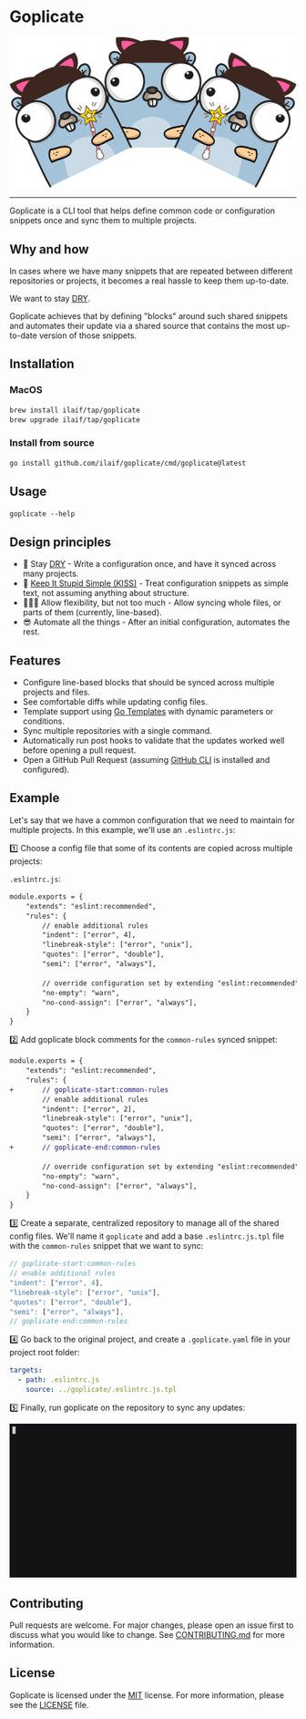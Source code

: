 # Goplicate

<img src="https://github.com/ilaif/goplicate/raw/main/assets/logo.png" width="700">

---

Goplicate is a CLI tool that helps define common code or configuration snippets once and sync them to multiple projects.

## Why and how

In cases where we have many snippets that are repeated between different repositories or projects, it becomes a real hassle to keep them up-to-date.

We want to stay [DRY](https://en.wikipedia.org/wiki/Don%27t_repeat_yourself).

Goplicate achieves that by defining "blocks" around such shared snippets and automates their update via a shared source that contains the most up-to-date version of those snippets.

## Installation

### MacOS

```sh
brew install ilaif/tap/goplicate
brew upgrade ilaif/tap/goplicate
```

### Install from source

```sh
go install github.com/ilaif/goplicate/cmd/goplicate@latest
```

## Usage

`goplicate --help`

## Design principles

* 🌵 Stay [DRY](https://en.wikipedia.org/wiki/Don%27t_repeat_yourself) - Write a configuration once, and have it synced across many projects.
* 🤤 [Keep It Stupid Simple (KISS)](https://en.wikipedia.org/wiki/KISS_principle) - Treat configuration snippets as simple text, not assuming anything about structure.
* 🙆🏻‍♀️ Allow flexibility, but not too much - Allow syncing whole files, or parts of them (currently, line-based).
* 😎 Automate all the things - After an initial configuration, automates the rest.

## Features

* Configure line-based blocks that should be synced across multiple projects and files.
* See comfortable diffs while updating config files.
* Template support using [Go Templates](https://pkg.go.dev/text/template) with dynamic parameters or conditions.
* Sync multiple repositories with a single command.
* Automatically run post hooks to validate that the updates worked well before opening a pull request.
* Open a GitHub Pull Request (assuming [GitHub CLI](https://cli.github.com/) is installed and configured).

## Example

Let's say that we have a common configuration that we need to maintain for multiple projects. In this example, we'll use an `.eslintrc.js`:

1️⃣ Choose a config file that some of its contents are copied across multiple projects:

`.eslintrc.js`:

```txt
module.exports = {
    "extends": "eslint:recommended",
    "rules": {
        // enable additional rules
        "indent": ["error", 4],
        "linebreak-style": ["error", "unix"],
        "quotes": ["error", "double"],
        "semi": ["error", "always"],

        // override configuration set by extending "eslint:recommended"
        "no-empty": "warn",
        "no-cond-assign": ["error", "always"],
    }
}
```

2️⃣ Add goplicate block comments for the `common-rules` synced snippet:

```diff
module.exports = {
    "extends": "eslint:recommended",
    "rules": {
+       // goplicate-start:common-rules
        // enable additional rules
        "indent": ["error", 2],
        "linebreak-style": ["error", "unix"],
        "quotes": ["error", "double"],
        "semi": ["error", "always"],
+       // goplicate-end:common-rules

        // override configuration set by extending "eslint:recommended"
        "no-empty": "warn",
        "no-cond-assign": ["error", "always"],
    }
}
```

3️⃣ Create a separate, centralized repository to manage all of the shared config files. We'll name it `goplicate` and add a base `.eslintrc.js.tpl` file with the `common-rules` snippet that we want to sync:

```js
// goplicate-start:common-rules
// enable additional rules
"indent": ["error", 4],
"linebreak-style": ["error", "unix"],
"quotes": ["error", "double"],
"semi": ["error", "always"],
// goplicate-end:common-rules
```

4️⃣ Go back to the original project, and create a `.goplicate.yaml` file in your project root folder:

```yaml
targets:
  - path: .eslintrc.js
    source: ../goplicate/.eslintrc.js.tpl
```

5️⃣ Finally, run goplicate on the repository to sync any updates:

<img src="https://github.com/ilaif/goplicate/raw/main/assets/goplicate-run.gif" width="700">

## Contributing

Pull requests are welcome. For major changes, please open an issue first to discuss what you would like to change. See [CONTRIBUTING.md](CONTRIBUTING.md) for more information.

## License

Goplicate is licensed under the [MIT](https://choosealicense.com/licenses/mit/) license. For more information, please see the [LICENSE](LICENSE) file.
